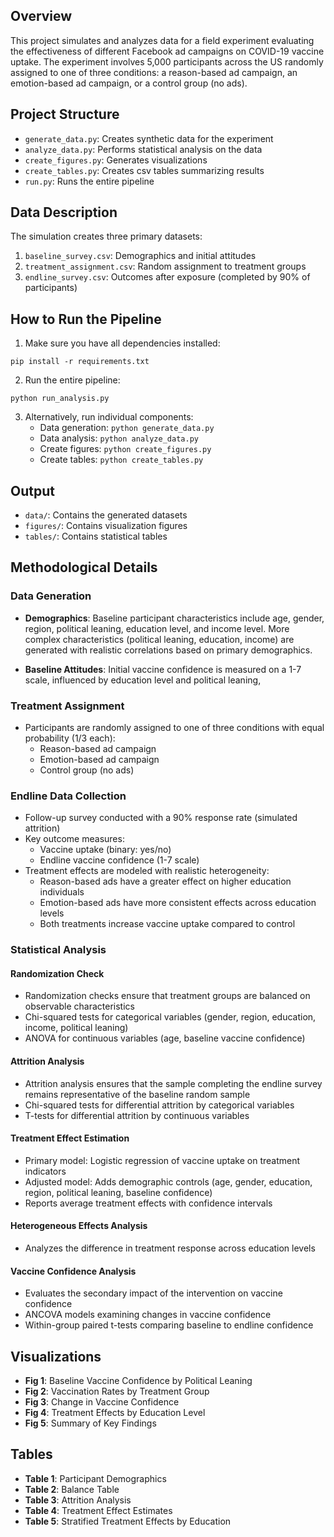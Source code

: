 ## Overview
This project simulates and analyzes data for a field experiment evaluating the effectiveness of different Facebook ad campaigns on COVID-19 vaccine uptake. The experiment involves 5,000 participants across the US randomly assigned to one of three conditions: a reason-based ad campaign, an emotion-based ad campaign, or a control group (no ads).

## Project Structure
- `generate_data.py`: Creates synthetic data for the experiment
- `analyze_data.py`: Performs statistical analysis on the data
- `create_figures.py`: Generates visualizations
- `create_tables.py`: Creates csv tables summarizing results
- `run.py`: Runs the entire pipeline

## Data Description
The simulation creates three primary datasets:
1. `baseline_survey.csv`: Demographics and initial attitudes
2. `treatment_assignment.csv`: Random assignment to treatment groups
3. `endline_survey.csv`: Outcomes after exposure (completed by 90% of participants)

## How to Run the Pipeline
1. Make sure you have all dependencies installed:
```
pip install -r requirements.txt
```

2. Run the entire pipeline:
```
python run_analysis.py
```

3. Alternatively, run individual components:
   - Data generation: `python generate_data.py`
   - Data analysis: `python analyze_data.py`
   - Create figures: `python create_figures.py`
   - Create tables: `python create_tables.py`

## Output
- `data/`: Contains the generated datasets
- `figures/`: Contains visualization figures
- `tables/`: Contains statistical tables

## Methodological Details
### Data Generation

- **Demographics**: Baseline participant characteristics include age, gender, region, political leaning, education level, and income level. More complex characteristics (political leaning, education, income) are generated with realistic correlations based on primary demographics.

- **Baseline Attitudes**: Initial vaccine confidence is measured on a 1-7 scale, influenced by education level and political leaning,

### Treatment Assignment
- Participants are randomly assigned to one of three conditions with equal probability (1/3 each):
  - Reason-based ad campaign
  - Emotion-based ad campaign
  - Control group (no ads)

### Endline Data Collection
- Follow-up survey conducted with a 90% response rate (simulated attrition)
- Key outcome measures:
  - Vaccine uptake (binary: yes/no)
  - Endline vaccine confidence (1-7 scale)
- Treatment effects are modeled with realistic heterogeneity:
  - Reason-based ads have a greater effect on higher education individuals
  - Emotion-based ads have more consistent effects across education levels
  - Both treatments increase vaccine uptake compared to control

### Statistical Analysis

#### Randomization Check
- Randomization checks ensure that treatment groups are balanced on observable characteristics
- Chi-squared tests for categorical variables (gender, region, education, income, political leaning)
- ANOVA for continuous variables (age, baseline vaccine confidence)

#### Attrition Analysis
- Attrition analysis ensures that the sample completing the endline survey remains representative of the baseline random sample
- Chi-squared tests for differential attrition by categorical variables
- T-tests for differential attrition by continuous variables

#### Treatment Effect Estimation
- Primary model: Logistic regression of vaccine uptake on treatment indicators
- Adjusted model: Adds demographic controls (age, gender, education, region, political leaning, baseline confidence)
- Reports average treatment effects with confidence intervals

#### Heterogeneous Effects Analysis
- Analyzes the difference in treatment response across education levels

#### Vaccine Confidence Analysis
- Evaluates the secondary impact of the intervention on vaccine confidence
- ANCOVA models examining changes in vaccine confidence
- Within-group paired t-tests comparing baseline to endline confidence

## Visualizations
- **Fig 1**: Baseline Vaccine Confidence by Political Leaning
- **Fig 2**: Vaccination Rates by Treatment Group
- **Fig 3**: Change in Vaccine Confidence
- **Fig 4**: Treatment Effects by Education Level
- **Fig 5**: Summary of Key Findings

## Tables
- **Table 1**: Participant Demographics
- **Table 2**: Balance Table
- **Table 3**: Attrition Analysis
- **Table 4**: Treatment Effect Estimates
- **Table 5**: Stratified Treatment Effects by Education
